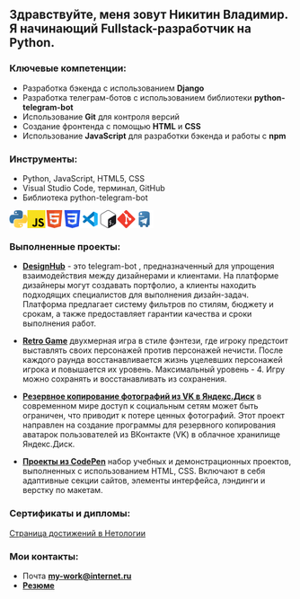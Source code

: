 ## Здравствуйте, меня зовут Никитин Владимир. Я начинающий Fullstack-разработчик на Python.

### Ключевые компетенции:
* Разработка бэкенда с использованием **Django**
* Разработка телеграм-ботов с использованием библиотеки **python-telegram-bot**
* Использование **Git** для контроля версий
* Создание фронтенда с помощью **HTML** и **CSS**
* Использование **JavaScript** для разработки бэкенда и работы с **npm**

### Инструменты:
* Python, JavaScript, HTML5, CSS
* Visual Studio Code, терминал, GitHub
* Библиотека python-telegram-bot

<div style="display: flex; flex-wrap: nowrap;">
    <img src="./icons/python.svg" alt="Python" width="32" height="32" />
    <img src="./icons/js.svg" alt="JS" width="32" height="32" />
    <img src="./icons/html.svg" alt="HTML5" width="32" height="32" />
    <img src="./icons/css.svg" alt="CSS" width="32" height="32" />
    <img src="./icons/vscode.svg" alt="VScode" width="32" height="32" />
    <img src="./icons/bash.svg" alt="terminal" width="32" height="32" />
    <img src="./icons/git.svg" alt="GitHub" width="32" height="32" />
    <img src="./icons/ptb.svg" alt="ptb" width="32" height="32" />
</div>

### Выполненные проекты:
* [**DesignHub**](https://github.com/simplespacej/designhubot) - это telegram-bot , предназначенный для упрощения взаимодействия между дизайнерами и клиентами. На платформе дизайнеры могут создавать портфолио, а клиенты находить подходящих специалистов для выполнения дизайн-задач. Платформа предлагает систему фильтров по стилям, бюджету и срокам, а также предоставляет гарантии качества и сроки выполнения работ.

* [**Retro Game**](https://github.com/simplespacej/js-advanced-diploma) двухмерная игра в стиле фэнтези, где игроку предстоит выставлять своих персонажей против персонажей нечисти. После каждого раунда восстанавливается жизнь уцелевших персонажей игрока и повышается их уровень. Максимальный уровень - 4. Игру можно сохранять и восстанавливать из сохранения.

* [**Резервное копирование фотографий из VK в Яндекс.Диск**](https://github.com/simplespacej/backup_course_work) в современном мире доступ к социальным сетям может быть ограничен, что приводит к потере ценных фотографий. Этот проект направлен на создание программы для резервного копирования аватарок пользователей из ВКонтакте (VK) в облачное хранилище Яндекс.Диск.

* [**Проекты из CodePen**](./html&css.md) набор учебных и демонстрационных проектов, выполненных с использованием HTML, CSS. Включают в себя адаптивные секции сайтов, элементы интерфейса, лэндинги и верстку по макетам.

### Сертификаты и дипломы:
[Страница достижений в Нетологии](https://netolo.gy/9IN)

### Мои контакты:
* Почта **my-work@internet.ru**
* **[Резюме](https://docs.google.com/document/d/1-dReO2uXBYD4OTwhYeZS8Lgdy35mEEqYV_x_DPMEU3c/edit?usp=sharing)**